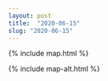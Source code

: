```yaml
---
layout: post
title:  "2020-06-15"
slug: "2020-06-15"
---
```

{% include map.html %}

{% include map-alt.html %}
